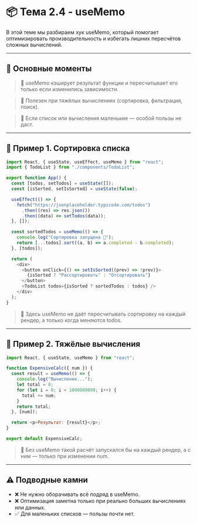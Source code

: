 # 📦 Тема 2.4 - useMemo

В этой теме мы разбираем хук useMemo, который помогает оптимизировать производительность и избегать лишних пересчётов сложных вычислений.

---

## 🚀 Основные моменты

> 📌 useMemo кэширует результат функции и пересчитывает его только если изменились зависимости.

> 📌 Полезен при тяжёлых вычислениях (сортировка, фильтрация, поиск).

> 📌 Если список или вычисления маленькие — особой пользы не даст.

---

## 🔹 Пример 1. Сортировка списка

```javascript
import React, { useState, useEffect, useMemo } from "react";
import { TodoList } from "./components/TodoList";

export function App() {
  const [todos, setTodos] = useState([]);
  const [isSorted, setIsSorted] = useState(false);

  useEffect(() => {
    fetch("https://jsonplaceholder.typicode.com/todos")
      .then((res) => res.json())
      .then((data) => setTodos(data));
  }, []);

  const sortedTodos = useMemo(() => {
    console.log("Сортировка запущена 🚀");
    return [...todos].sort((a, b) => a.completed - b.completed);
  }, [todos]);

  return (
    <div>
      <button onClick={() => setIsSorted((prev) => !prev)}>
        {isSorted ? "Рассортировать" : "Отсортировать"}
      </button>
      <TodoList todos={isSorted ? sortedTodos : todos} />
    </div>
  );
}
```

> 📌 Здесь useMemo не даёт пересчитывать сортировку на каждый рендер, а только когда меняются todos.

---

## 🔹 Пример 2. Тяжёлые вычисления

```javascript
import React, { useState, useMemo } from "react";

function ExpensiveCalc({ num }) {
  const result = useMemo(() => {
    console.log("Вычисление...");
    let total = 0;
    for (let i = 0; i < 1000000000; i++) {
      total += num;
    }
    return total;
  }, [num]);

  return <p>Результат: {result}</p>;
}

export default ExpensiveCalc;
```

> 📌 Без useMemo такой расчёт запускался бы на каждый рендер, а с ним — только при изменении num.

---

## ⚠️ Подводные камни

- ❌ Не нужно оборачивать всё подряд в useMemo.
- ❌ Оптимизация заметна только при реально больших вычислениях или данных.
- ✅ Для маленьких списков — пользы почти нет.
